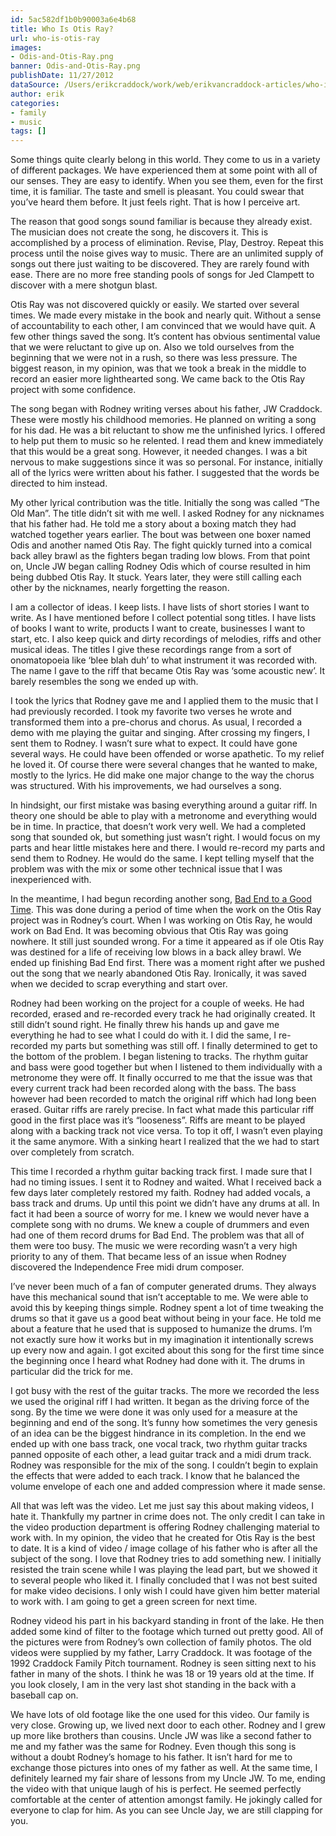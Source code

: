 ```yaml
---
id: 5ac582df1b0b90003a6e4b68
title: Who Is Otis Ray?
url: who-is-otis-ray
images:
- Odis-and-Otis-Ray.png
banner: Odis-and-Otis-Ray.png
publishDate: 11/27/2012
dataSource: /Users/erikcraddock/work/web/erikvancraddock-articles/who-is-otis-ray/who-is-otis-ray.md
author: erik
categories:
- family
- music
tags: []
---
```

Some things quite clearly belong in this world. They come to us in a variety of different packages. We have experienced them at some point with all of our senses. They are easy to identify. When you see them, even for the first time, it is familiar. The taste and smell is pleasant. You could swear that you’ve heard them before. It just feels right. That is how I perceive art.

The reason that good songs sound familiar is because they already exist. The musician does not create the song, he discovers it. This is accomplished by a process of elimination. Revise, Play, Destroy. Repeat this process until the noise gives way to music. There are an unlimited supply of songs out there just waiting to be discovered. They are rarely found with ease. There are no more free standing pools of songs for Jed Clampett to discover with a mere shotgun blast.

Otis Ray was not discovered quickly or easily. We started over several times. We made every mistake in the book and nearly quit. Without a sense of accountability to each other, I am convinced that we would have quit. A few other things saved the song. It’s content has obvious sentimental value that we were reluctant to give up on. Also we told ourselves from the beginning that we were not in a rush, so there was less pressure. The biggest reason, in my opinion, was that we took a break in the middle to record an easier more lighthearted song. We came back to the Otis Ray project with some confidence.

The song began with Rodney writing verses about his father, JW Craddock. These were mostly his childhood memories. He planned on writing a song for his dad. He was a bit reluctant to show me the unfinished lyrics. I offered to help put them to music so he relented. I read them and knew immediately that this would be a great song. However, it needed changes. I was a bit nervous to make suggestions since it was so personal. For instance, initially all of the lyrics were written about his father. I suggested that the words be directed to him instead.

My other lyrical contribution was the title. Initially the song was called “The Old Man”. The title didn’t sit with me well. I asked Rodney for any nicknames that his father had. He told me a story about a boxing match they had watched together years earlier. The bout was between one boxer named Odis and another named Otis Ray. The fight quickly turned into a comical back alley brawl as the fighters began trading low blows. From that point on, Uncle JW began calling Rodney Odis which of course resulted in him being dubbed Otis Ray. It stuck. Years later, they were still calling each other by the nicknames, nearly forgetting the reason.

I am a collector of ideas. I keep lists. I have lists of short stories I want to write. As I have mentioned before I collect potential song titles. I have lists of books I want to write, products I want to create, businesses I want to start, etc. I also keep quick and dirty recordings of melodies, riffs and other musical ideas. The titles I give these recordings range from a sort of onomatopoeia like ‘blee blah duh’ to what instrument it was recorded with. The name I gave to the riff that became Otis Ray was ‘some acoustic new’. It barely resembles the song we ended up with.

I took the lyrics that Rodney gave me and I applied them to the music that I had previously recorded. I took my favorite two verses he wrote and transformed them into a pre-chorus and chorus. As usual, I recorded a demo with me playing the guitar and singing. After crossing my fingers, I sent them to Rodney. I wasn’t sure what to expect. It could have gone several ways. He could have been offended or worse apathetic. To my relief he loved it. Of course there were several changes that he wanted to make, mostly to the lyrics. He did make one major change to the way the chorus was structured. With his improvements, we had ourselves a song.

In hindsight, our first mistake was basing everything around a guitar riff. In theory one should be able to play with a metronome and everything would be in time. In practice, that doesn’t work very well. We had a completed song that sounded ok, but something just wasn’t right. I would focus on my parts and hear little mistakes here and there. I would re-record my parts and send them to Rodney. He would do the same. I kept telling myself that the problem was with the mix or some other technical issue that I was inexperienced with.

In the meantime, I had begun recording another song, [Bad End to a Good Time](/2012/10/24/a-bad-end-to-a-good-time/). This was done during a period of time when the work on the Otis Ray project was in Rodney’s court. When I was working on Otis Ray, he would work on Bad End. It was becoming obvious that Otis Ray was going nowhere. It still just sounded wrong. For a time it appeared as if ole Otis Ray was destined for a life of receiving low blows in a back alley brawl. We ended up finishing Bad End first. There was a moment right after we pushed out the song that we nearly abandoned Otis Ray. Ironically, it was saved when we decided to scrap everything and start over.

Rodney had been working on the project for a couple of weeks. He had recorded, erased and re-recorded every track he had originally created. It still didn’t sound right. He finally threw his hands up and gave me everything he had to see what I could do with it. I did the same, I re-recorded my parts but something was still off. I finally determined to get to the bottom of the problem. I began listening to tracks. The rhythm guitar and bass were good together but when I listened to them individually with a metronome they were off. It finally occurred to me that the issue was that every current track had been recorded along with the bass. The bass however had been recorded to match the original riff which had long been erased. Guitar riffs are rarely precise. In fact what made this particular riff good in the first place was it’s “looseness”. Riffs are meant to be played along with a backing track not vice versa. To top it off, I wasn’t even playing it the same anymore. With a sinking heart I realized that the we had to start over completely from scratch.

This time I recorded a rhythm guitar backing track first. I made sure that I had no timing issues. I sent it to Rodney and waited. What I received back a few days later completely restored my faith. Rodney had added vocals, a bass track and drums. Up until this point we didn’t have any drums at all. In fact it had been a source of worry for me. I knew we would never have a complete song with no drums. We knew a couple of drummers and even had one of them record drums for Bad End. The problem was that all of them were too busy. The music we were recording wasn’t a very high priority to any of them. That became less of an issue when Rodney discovered the Independence Free midi drum composer.

I’ve never been much of a fan of computer generated drums. They always have this mechanical sound that isn’t acceptable to me. We were able to avoid this by keeping things simple. Rodney spent a lot of time tweaking the drums so that it gave us a good beat without being in your face. He told me about a feature that he used that is supposed to humanize the drums. I’m not exactly sure how it works but in my imagination it intentionally screws up every now and again. I got excited about this song for the first time since the beginning once I heard what Rodney had done with it. The drums in particular did the trick for me.

I got busy with the rest of the guitar tracks. The more we recorded the less we used the original riff I had written. It began as the driving force of the song. By the time we were done it was only used for a measure at the beginning and end of the song. It’s funny how sometimes the very genesis of an idea can be the biggest hindrance in its completion. In the end we ended up with one bass track, one vocal track, two rhythm guitar tracks panned opposite of each other, a lead guitar track and a midi drum track. Rodney was responsible for the mix of the song. I couldn’t begin to explain the effects that were added to each track. I know that he balanced the volume envelope of each one and added compression where it made sense.

All that was left was the video. Let me just say this about making videos, I hate it. Thankfully my partner in crime does not. The only credit I can take in the video production department is offering Rodney challenging material to work with. In my opinion, the video that he created for Otis Ray is the best to date. It is a kind of video / image collage of his father who is after all the subject of the song. I love that Rodney tries to add something new. I initially resisted the train scene while I was playing the lead part, but we showed it to several people who liked it. I finally concluded that I was not best suited for make video decisions. I only wish I could have given him better material to work with. I am going to get a green screen for next time.

Rodney videod his part in his backyard standing in front of the lake. He then added some kind of filter to the footage which turned out pretty good. All of the pictures were from Rodney’s own collection of family photos. The old videos were supplied by my father, Larry Craddock. It was footage of the 1992 Craddock Family Pitch tournament. Rodney is seen sitting next to his father in many of the shots. I think he was 18 or 19 years old at the time. If you look closely, I am in the very last shot standing in the back with a baseball cap on.

We have lots of old footage like the one used for this video. Our family is very close. Growing up, we lived next door to each other. Rodney and I grew up more like brothers than cousins. Uncle JW was like a second father to me and my father was the same for Rodney. Even though this song is without a doubt Rodney’s homage to his father. It isn’t hard for me to exchange those pictures into ones of my father as well. At the same time, I definitely learned my fair share of lessons from my Uncle JW. To me, ending the video with that unique laugh of his is perfect. He seemed perfectly comfortable at the center of attention amongst family. He jokingly called for everyone to clap for him. As you can see Uncle Jay, we are still clapping for you.
